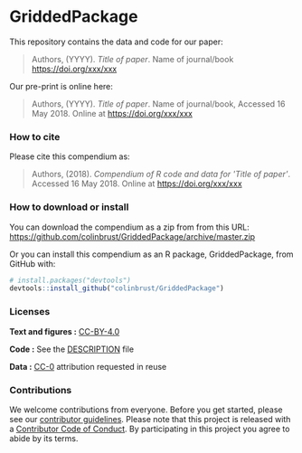 
<!-- README.md is generated from README.Rmd. Please edit that file -->
GriddedPackage
==============

This repository contains the data and code for our paper:

> Authors, (YYYY). *Title of paper*. Name of journal/book <https://doi.org/xxx/xxx>

Our pre-print is online here:

> Authors, (YYYY). *Title of paper*. Name of journal/book, Accessed 16 May 2018. Online at <https://doi.org/xxx/xxx>

### How to cite

Please cite this compendium as:

> Authors, (2018). *Compendium of R code and data for 'Title of paper'*. Accessed 16 May 2018. Online at <https://doi.org/xxx/xxx>

### How to download or install

You can download the compendium as a zip from from this URL: <https://github.com/colinbrust/GriddedPackage/archive/master.zip>

Or you can install this compendium as an R package, GriddedPackage, from GitHub with:

``` r
# install.packages("devtools")
devtools::install_github("colinbrust/GriddedPackage")
```

### Licenses

**Text and figures :** [CC-BY-4.0](http://creativecommons.org/licenses/by/4.0/)

**Code :** See the [DESCRIPTION](DESCRIPTION) file

**Data :** [CC-0](http://creativecommons.org/publicdomain/zero/1.0/) attribution requested in reuse

### Contributions

We welcome contributions from everyone. Before you get started, please see our [contributor guidelines](CONTRIBUTING.md). Please note that this project is released with a [Contributor Code of Conduct](CONDUCT.md). By participating in this project you agree to abide by its terms.
